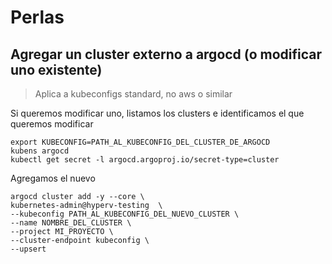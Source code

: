 # Perlas

## Agregar un cluster externo a argocd (o modificar uno existente)

> Aplica a kubeconfigs standard, no aws o similar

Si queremos modificar uno, listamos los clusters e identificamos el que queremos modificar

```shell
export KUBECONFIG=PATH_AL_KUBECONFIG_DEL_CLUSTER_DE_ARGOCD
kubens argocd
kubectl get secret -l argocd.argoproj.io/secret-type=cluster
```

Agregamos el nuevo

```shell
argocd cluster add -y --core \
kubernetes-admin@hyperv-testing  \
--kubeconfig PATH_AL_KUBECONFIG_DEL_NUEVO_CLUSTER \
--name NOMBRE_DEL_CLUSTER \
--project MI_PROYECTO \
--cluster-endpoint kubeconfig \
--upsert
```
